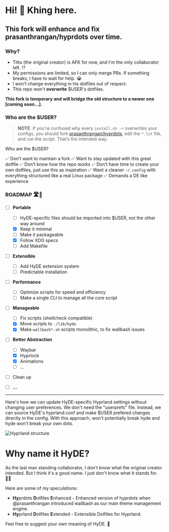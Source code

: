 # Hi! 👋 Khing here.

## This fork will enhance and fix prasanthrangan/hyprdots over time.

### Why?

- Tittu (the original creator) is AFK for now, and I'm the only collaborator left. ⁉️
- My permissions are limited, so I can only merge PRs. If something breaks, I have to wait for help. 😭
- I won’t change everything in his dotfiles out of respect.
- This repo won't **overwrite** $USER's dotfiles.

**This fork is temporary and will bridge the old structure to a newer one [coming soon...].**

### Who are the $USER?

> **NOTE**: If you're confused why every `install.sh -r` overwrites your configs, you should fork [prasanthrangan/hyprdots](https://github.com/prasanthrangan/hyprdots), edit the `*.lst` file, and run the script. That’s the intended way.

Who are the $USER?

✅ Don’t want to maintain a fork
✅ Want to stay updated with this great dotfile
✅ Don’t know how the repo works
✅ Don’t have time to create your own dotfiles, just use this as inspiration
✅ Want a cleaner `~/.config` with everything structured like a real Linux package
✅ Demands a DE like experience

### ROADMAP 🛣️📍

- [ ] **Portable**

  - [ ] HyDE-specific files should be imported into $USER, not the other way around
  - [X] Keep it minimal
  - [ ] Make it packageable
  - [X] Follow XDG specs
  - [ ] Add Makefile

- [ ] **Extensible**

  - [ ] Add HyDE extension system
  - [ ] Predictable installation

- [ ] **Performance**

  - [ ] Optimize scripts for speed and efficiency
  - [ ] Make a single CLI to manage all the core script

- [ ] **Manageable**
  - [ ] Fix scripts (shellcheck compatible)
  - [X] Move scripts to `./lib/hyde`
  - [X] Make `wallbash*.sh` scripts monolithic, to fix wallbash issues
- [ ] **Better Abstraction**
  - [ ] Waybar
  - [x] Hyprlock
  - [x] Animations
  - [ ] ...
- [ ] Clean up
- [ ] **...**

---

Here's how we can update HyDE-specific Hyprland settings without changing user preferences. We don't need the "userprefs" file. Instead, we can source HyDE's hyprland.conf and make $USER prefered changes directly in the config. With this approach, won't potentially break hyde and hyde won't break your own dots.

![Hyprland structure](https://github.com/user-attachments/assets/91b35c2e-0003-458f-ab58-18fc29541268)

# Why name it HyDE?

As the last man standing collaborator, I don't know what the original creator intended. But I think it's a good name. I just don't know what it stands for. 🤷‍♂️

Here are some of my speculations:

- **Hy**prdots **D**otfiles **E**nhanced - Enhanced version of hyprdots when @prasanthrangan introduced wallbash as our main theme management engine.
- **Hy**prland **D**otfiles **E**xtended - Extensible Dotfiles for Hyprland.

Feel free to suggest your own meaning of HyDE. 🤔
